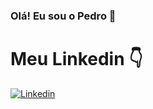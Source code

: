 ### Olá! Eu sou o Pedro 👋

# Meu Linkedin 👇
[![Linkedin](https://img.shields.io/badge/LinkedIn-0077B5?style=for-the-badge&logo=linkedin&logoColor=white)](https://www.linkedin.com/in/pedro-souza-b74236213/)
